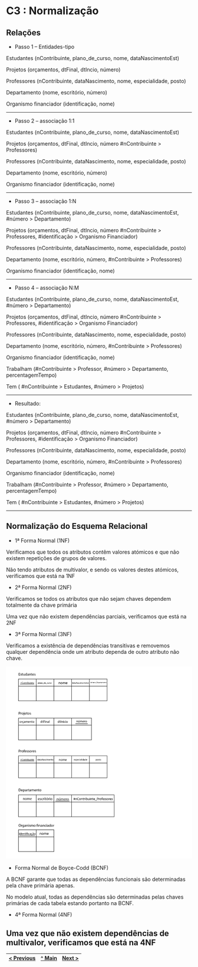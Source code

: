 # C3 : Normalização

## Relações

* Passo 1 – Entidades-tipo

Estudantes (nContribuinte, plano_de_curso, nome, dataNascimentoEst)

Projetos (orçamentos, dtFinal, dtIncio, número)

Professores (nContribuinte, dataNascimento, nome, especialidade, posto)

Departamento (nome, escritório, número)

Organismo financiador (identificação, nome)

<hr>

* Passo 2 –   associação 1:1

Estudantes (nContribuinte, plano_de_curso, nome, dataNascimentoEst)

Projetos (orçamentos, dtFinal, dtIncio, número #nContribuinte > Professores)

Professores (nContribuinte, dataNascimento, nome, especialidade, posto)

Departamento (nome, escritório, número)

Organismo financiador (identificação, nome)

<hr>

* Passo 3 –   associação 1:N

Estudantes (nContribuinte, plano_de_curso, nome, dataNascimentoEst, #número > Departamento)

Projetos (orçamentos, dtFinal, dtIncio, número #nContribuinte > Professores, #identificação > Organismo Financiador)

Professores (nContribuinte, dataNascimento, nome, especialidade, posto)

Departamento (nome, escritório, número, #nContribuinte > Professores)

Organismo financiador (identificação, nome)

<hr>

* Passo 4 –   associação N:M

Estudantes (nContribuinte, plano_de_curso, nome, dataNascimentoEst, #número > Departamento) 

Projetos (orçamentos, dtFinal, dtIncio, número #nContribuinte > Professores, #identificação > Organismo Financiador)

Professores (nContribuinte, dataNascimento, nome, especialidade, posto)

Departamento (nome, escritório, número, #nContribuinte > Professores)

Organismo financiador (identificação, nome)

Trabalham (#nContribuinte > Professor, #número > Departamento, percentagemTempo)

Tem ( #nContribuinte > Estudantes, #número > Projetos)

<hr>

* Resultado:

Estudantes (nContribuinte, plano_de_curso, nome, dataNascimentoEst, #número > Departamento) 

Projetos (orçamentos, dtFinal, dtIncio, número #nContribuinte > Professores, #identificação > Organismo Financiador)

Professores (nContribuinte, dataNascimento, nome, especialidade, posto)

Departamento (nome, escritório, número, #nContribuinte > Professores)

Organismo financiador (identificação, nome)

Trabalham (#nContribuinte > Professor, #número > Departamento, percentagemTempo)

Tem ( #nContribuinte > Estudantes, #número > Projetos)

<hr>

## Normalização do Esquema Relacional

* 1ª Forma Normal (1NF)

Verificamos que todos os atributos contêm valores atómicos e que não existem repetições de grupos de valores.

Não tendo atributos de multivalor, e sendo os valores destes atómicos, verificamos que está na 1NF

* 2ª Forma Normal (2NF)

Verificamos se todos os atributos que não sejam chaves dependem totalmente da chave primária

Uma vez que não existem dependências parciais, verificamos que está na 2NF

* 3ª Forma Normal (3NF)

Verificamos a existência de dependências transitivas e removemos qualquer dependência onde um atributo dependa de outro atributo não chave.

<img title="3NF" alt="3NF" src="/Docs/NORMALIZAÇÃO-01.jpg">

* Forma Normal de Boyce-Codd (BCNF)

A BCNF garante que todas as dependências funcionais são determinadas pela chave primária apenas.

No modelo atual, todas as dependências são determinadas pelas chaves primárias de cada tabela estando portanto na BCNF.

* 4ª Forma Normal (4NF)

Uma vez que não existem dependências de multivalor, verificamos que está na 4NF
---
[< Previous](rebd02.md) | [^ Main](https://github.com/exemploTrabalho/reportSIBD/) | [Next >](rebd04.md)
:--- | :---: | ---: 